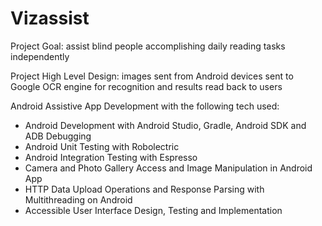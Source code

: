 # Vizassist
Project Goal: assist blind people accomplishing daily reading tasks independently

Project High Level Design: images sent from Android devices sent to Google OCR engine for recognition and results read back to users

Android Assistive App Development with the following tech used:
- Android Development with Android Studio, Gradle, Android SDK and ADB Debugging
- Android Unit Testing with Robolectric
- Android Integration Testing with Espresso
- Camera and Photo Gallery Access and Image Manipulation in Android App
- HTTP Data Upload Operations and Response Parsing with Multithreading on Android
- Accessible User Interface Design, Testing and Implementation
